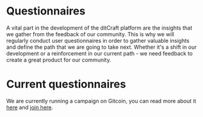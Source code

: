 # Questionnaires

A vital part in the development of the ditCraft platform are the insights that we gather from the feedback of our community. This is why we will regularly conduct user questionnaires in order to gather valuable insights and define the path that we are going to take next. Whether it's a shift in our development or a reinforcement in our current path - we need feedback to create a great product for our community.

# Current questionnaires
We are currently running a campaign on Gitcoin, you can read more about it [here](https://github.com/ditcraft/questionnaires/issues/1) and [join here]().

